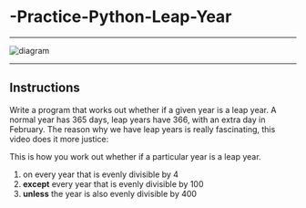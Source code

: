 # -Practice-Python-Leap-Year
___

![diagram](https://user-images.githubusercontent.com/117073615/230731963-1052c483-806e-4261-aa6f-907cd68040a6.png)

___

## Instructions
Write a program that works out whether if a given year is a leap year. A normal year has 365 days, leap years have 366, with an extra day in February. The reason why we have leap years is really fascinating, this video does it more justice:

This is how you work out whether if a particular year is a leap year.

1. on every year that is evenly divisible by 4 
1. **except** every year that is evenly divisible by 100 
1. **unless** the year is also evenly divisible by 400



